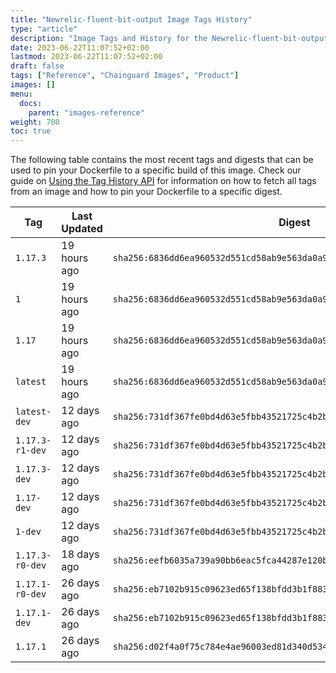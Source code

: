 ```yaml
---
title: "Newrelic-fluent-bit-output Image Tags History"
type: "article"
description: "Image Tags and History for the Newrelic-fluent-bit-output Chainguard Image"
date: 2023-06-22T11:07:52+02:00
lastmod: 2023-06-22T11:07:52+02:00
draft: false
tags: ["Reference", "Chainguard Images", "Product"]
images: []
menu:
  docs:
    parent: "images-reference"
weight: 700
toc: true
---
```


The following table contains the most recent tags and digests that can be used to pin your Dockerfile to a specific build of this image. Check our guide on [Using the Tag History API](/chainguard/chainguard-images/using-the-tag-history-api/) for information on how to fetch all tags from an image and how to pin your Dockerfile to a specific digest.

| Tag             | Last Updated | Digest                                                                    |
|-----------------|--------------|---------------------------------------------------------------------------|
| `1.17.3`        | 19 hours ago | `sha256:6836dd6ea960532d551cd58ab9e563da0a951234d79b3c7adf4871c631f7e4a3` |
| `1`             | 19 hours ago | `sha256:6836dd6ea960532d551cd58ab9e563da0a951234d79b3c7adf4871c631f7e4a3` |
| `1.17`          | 19 hours ago | `sha256:6836dd6ea960532d551cd58ab9e563da0a951234d79b3c7adf4871c631f7e4a3` |
| `latest`        | 19 hours ago | `sha256:6836dd6ea960532d551cd58ab9e563da0a951234d79b3c7adf4871c631f7e4a3` |
| `latest-dev`    | 12 days ago  | `sha256:731df367fe0bd4d63e5fbb43521725c4b2b65efaf58e8d7bb59203244557a51d` |
| `1.17.3-r1-dev` | 12 days ago  | `sha256:731df367fe0bd4d63e5fbb43521725c4b2b65efaf58e8d7bb59203244557a51d` |
| `1.17.3-dev`    | 12 days ago  | `sha256:731df367fe0bd4d63e5fbb43521725c4b2b65efaf58e8d7bb59203244557a51d` |
| `1.17-dev`      | 12 days ago  | `sha256:731df367fe0bd4d63e5fbb43521725c4b2b65efaf58e8d7bb59203244557a51d` |
| `1-dev`         | 12 days ago  | `sha256:731df367fe0bd4d63e5fbb43521725c4b2b65efaf58e8d7bb59203244557a51d` |
| `1.17.3-r0-dev` | 18 days ago  | `sha256:eefb6035a739a90bb6eac5fca44287e120baba82d4249eee412fd064a880df01` |
| `1.17.1-r0-dev` | 26 days ago  | `sha256:eb7102b915c09623ed65f138bfdd3b1f8831259cfb5e213341e3e46d0594c009` |
| `1.17.1-dev`    | 26 days ago  | `sha256:eb7102b915c09623ed65f138bfdd3b1f8831259cfb5e213341e3e46d0594c009` |
| `1.17.1`        | 26 days ago  | `sha256:d02f4a0f75c784e4ae96003ed81d340d5341c72d1997f61a46ed368b5a1d5ca5` |
